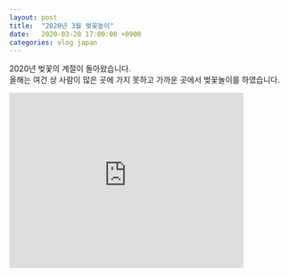 ```yaml
---
layout: post
title:  "2020년 3월 벚꽂놀이"
date:   2020-03-28 17:00:00 +0900
categories: vlog japan
---
```

2020년 벚꽃의 계절이 돌아왔습니다.  
올해는 여건 상 사람이 많은 곳에 가지 못하고 가까운 곳에서 벚꽃놀이를 하였습니다.  

<iframe width="420" height="315" src="http://www.youtube.com/embed/5fyguQXdbYk" frameborder="0" allowfullscreen="allowfullscreen">
&nbsp;
</iframe>